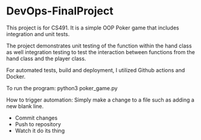 # DevOps-FinalProject

This project is for CS491. It is a simple OOP Poker game that includes integration and unit tests. 

The project demonstrates unit testing of the function within the hand class as well integration testing to test the interaction between functions from the hand class and the player class. 

For automated tests, build and deployment, I utilized Github actions and Docker. 

To run the program:
python3 poker_game.py

How to trigger automation:
Simply make a change to a file such as adding a new blank line.
- Commit changes
- Push to repository 
- Watch it do its thing

